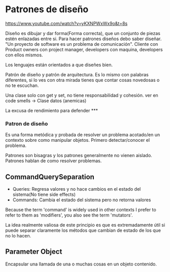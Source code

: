 # Patrones de diseño
https://www.youtube.com/watch?v=yKXNPWxWx9o&t=8s


Diseño es dibujar y dar forma(Forma correcta), que un conjunto de piezas estén enlazadas entre si.
Para hacer patrones diseños debo saber diseñar.
"Un proyecto de software es un problema de comunicación". Cliente con Product owners con project manager, developers con maquina, developers con ellos mismos.

Los lenguajes están orientados a que diseñes bien.

Patrón de diseño y patrón de arquitectura.
Es lo mismo con palabras diferentes, si lo ves con otra mirada tienes que contar cosas novedosas o no te escuchan.

Una clase solo con get y set, no tiene responsabilidad y cohesión.
ver en code smells -> Clase datos (anemicas)

La excusa de rendimiento para defender ***

### Patron de diseño
Es una forma metódica y probada de resolver un problema acotado/en un contexto sobre como manipular objetos.
Primero detectar/conocer el problema.

Patrones son bisagras y los patrones generalmente no vienen aislado.
Patrones hablan de como resolver problemas.



## CommandQuerySeparation

- Queries: Regresa valores y no hace cambios en el estado del sistema(No tiene side effects)
- Commands: Cambia el estado del sistema pero no retorna valores

Because the term 'command' is widely used in other contexts I prefer to refer to them as 'modifiers', you also see the term 'mutators'.

La idea realmente valiosa de este principio es que es extremadamente útil si puede separar claramente los métodos que cambian de estado de los que no lo hacen. 


## Parameter Object
Encapsular una llamada de una o muchas cosas en un objeto contenido.
